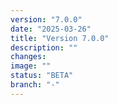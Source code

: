 ```yaml
---
version: "7.0.0"
date: "2025-03-26"
title: "Version 7.0.0"
description: ""
changes:
image: ""
status: "BETA"
branch: "-"
---
```

